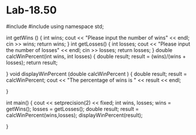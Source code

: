 # Lab-18.50
#include <iostream>
#include <iomanip>
using namespace std;

int getWins () {
  int wins;
  cout << "Please input the number of wins" << endl;
  cin >> wins;
  return wins;
}
int getLosses() {
  int losses;
  cout << "Please input the number of losses" << endl;
  cin >> losses;
  return losses;
}
double calcWinPercent(int wins, int losses) {
  double result;
  result = (wins)/(wins + losses);
  return result;
  
}
void displayWinPercent (double calcWinPercent ) {
  double result;
  result = calcWinPercent;
  cout << "The percentage of wins is " << result << endl;
  
}

int main() {
  cout << setprecision(2) << fixed;
  int wins, losses;
  wins = getWins();
  losses = getLosses();
  double result;
  result = calcWinPercent(wins,losses);
  displayWinPercent(result);
  
}
